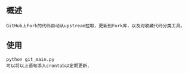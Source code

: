 ## 概述
    GitHub上Fork的代码自动从upstream拉取，更新到Fork库，以及对收藏代码分类工具。
    
## 使用
    python git_main.py
    可以将以上语句添入crontab以定期更新.
